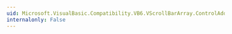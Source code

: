 ```yaml
---
uid: Microsoft.VisualBasic.Compatibility.VB6.VScrollBarArray.ControlAdded
internalonly: False
---
```

